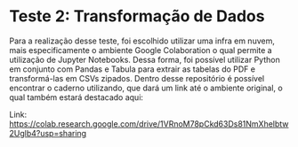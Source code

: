 # Teste 2: Transformação de Dados

Para a realização desse teste, foi escolhido utilizar uma infra em nuvem, mais especificamente o ambiente Google Colaboration o qual permite a utilização de Jupyter Notebooks. Dessa forma, foi possível utilizar Python em conjunto com Pandas e Tabula para extrair as tabelas do PDF e transformá-las em CSVs zipados. Dentro desse repositório é possível encontrar o caderno utilizando, que dará um link até o ambiente original, o qual também estará destacado aqui:

Link: https://colab.research.google.com/drive/1VRnoM78pCkd63Ds81NmXhelbtw2Uglb4?usp=sharing